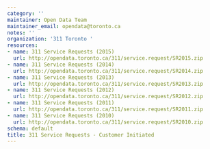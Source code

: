 ```yaml
---
category: ''
maintainer: Open Data Team
maintainer_email: opendata@toronto.ca
notes: ''
organization: '311 Toronto '
resources:
- name: 311 Service Requests (2015)
  url: http://opendata.toronto.ca/311/service.request/SR2015.zip
- name: 311 Service Requests (2014)
  url: http://opendata.toronto.ca/311/service.request/SR2014.zip
- name: 311 Service Requests (2013)
  url: http://opendata.toronto.ca/311/service.request/SR2013.zip
- name: 311 Service Requests (2012)
  url: http://opendata.toronto.ca/311/service.request/SR2012.zip
- name: 311 Service Requests (2011)
  url: http://opendata.toronto.ca/311/service.request/SR2011.zip
- name: 311 Service Requests (2010)
  url: http://opendata.toronto.ca/311/service.request/SR2010.zip
schema: default
title: 311 Service Requests - Customer Initiated
---
```

